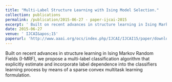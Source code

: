 ```yaml
---
title: "Multi-Label Structure Learning with Ising Model Selection."
collection: publications
permalink: /publication/2015-06-27 - paper-ijcai-2015 
excerpt: ' Built on recent advances in structure learning in Ising Markov Random Fields (I-MRF), we propose a multi-label classification algorithm that explicitly estimate and incorporate label dependence into the classifiers learning process by means of a sparse convex multitask learning formulation. '
date: 2015-06-27 
venue: ' IJCAI&apos;15'
paperurl: 'http://www.aaai.org/ocs/index.php/IJCAI/IJCAI15/paper/download/11216/11231'
---
```

 Built on recent advances in structure learning in Ising Markov Random Fields (I-MRF), we propose a multi-label classification algorithm that explicitly estimate and incorporate label dependence into the classifiers learning process by means of a sparse convex multitask learning formulation. 
